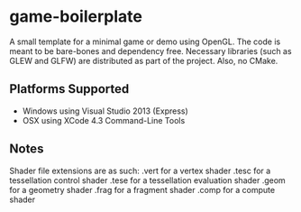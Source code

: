 game-boilerplate
=============

A small template for a minimal game or demo using OpenGL. The code is meant to be bare-bones and dependency free. Necessary libraries (such as GLEW and GLFW) are distributed as part of the project. Also, no CMake.


Platforms Supported
-------------------
* Windows using Visual Studio 2013 (Express)
* OSX using XCode 4.3 Command-Line Tools


Notes
-----

Shader file extensions are as such:
    .vert for a vertex shader
    .tesc for a tessellation control shader
    .tese for a tessellation evaluation shader
    .geom for a geometry shader
    .frag for a fragment shader
    .comp for a compute shader
